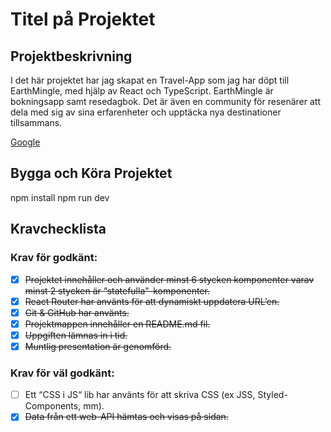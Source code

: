 # Titel på Projektet

## Projektbeskrivning
I det här projektet har jag skapat en Travel-App som jag har döpt till EarthMingle, med hjälp av React och TypeScript. EarthMingle är bokningsapp samt resedagbok. Det är även en community för resenärer att dela med sig av sina erfarenheter och upptäcka nya destinationer tillsammans.

[Google](https://www.google.com)

## Bygga och Köra Projektet

npm install
npm run dev

## Kravchecklista

### Krav för godkänt:

- [x] ~~Projektet innehåller och använder minst 6 stycken komponenter varav minst 2 stycken är “statefulla"-komponenter.~~
- [x] ~~React Router har använts för att dynamiskt uppdatera URL’en.~~
- [x] ~~Git & GitHub har använts.~~
- [x] ~~Projektmappen innehåller en README.md fil.~~
- [x] ~~Uppgiften lämnas in i tid.~~
- [x] ~~Muntlig presentation är genomförd.~~

### Krav för väl godkänt:

- [ ] Ett “CSS i JS“ lib har använts för att skriva CSS (ex JSS, Styled-Components, mm).
- [x] ~~Data från ett web-API hämtas och visas på sidan.~~